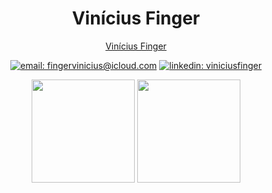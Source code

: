 <div align="center">

# Vinícius Finger

  <div class="badge-base LI-profile-badge" data-locale="pt_BR" data-size="large" data-theme="dark" data-type="HORIZONTAL" data-vanity="viniciusfinger" data-version="v1"><a class="badge-base__link LI-simple-link" href="https://br.linkedin.com/in/viniciusfinger?trk=profile-badge">Vinícius Finger</a></div>
              
  
  [![email: fingervinicius@icloud.com](https://img.shields.io/static/v1?label=Email&message=%20&color=8B89CC&labelColor=8B89CC&logoColor=FFF&style=for-the-badge&logo=protonmail)](mailto:fingervinicius@icloud.com)
  [![linkedin: viniciusfinger](https://img.shields.io/static/v1?label=Linkedin&message=%20&color=0077B5&labelColor=0077B5&logoColor=FFF&style=for-the-badge&logo=linkedin)](https://linkedin.com/in/viniciusfinger/)
</div>
<div align="center">
  <img height="165em" src="https://github-readme-stats.vercel.app/api?username=viniciusfinger&show_icons=true&theme=midnight-purple&include_all_commits=true&count_private=true"/>
  <img height="165em" src="https://github-readme-stats.vercel.app/api/top-langs/?username=viniciusfinger&layout=compact&langs_count=16&theme=midnight-purple&exclude_repo=IALog"/>
</div>
